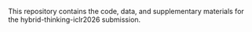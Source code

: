 This repository contains the code, data, and supplementary materials for the hybrid-thinking-iclr2026 submission.
